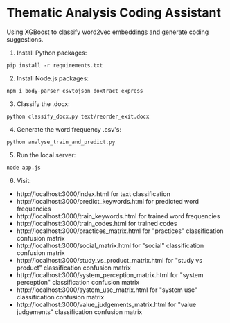 # Thematic Analysis Coding Assistant

Using XGBoost to classify word2vec embeddings and generate coding suggestions.

1) Install Python packages:
```
pip install -r requirements.txt
```
2) Install Node.js packages:
```
npm i body-parser csvtojson doxtract express
```
3) Classify the .docx:
```
python classify_docx.py text/reorder_exit.docx
```
4) Generate the word frequency .csv's:
```
python analyse_train_and_predict.py
```
5) Run the local server:
```
node app.js
```
6) Visit:
* http://localhost:3000/index.html for text classification
* http://localhost:3000/predict_keywords.html for predicted word frequencies
* http://localhost:3000/train_keywords.html for trained word frequencies
* http://localhost:3000/train_codes.html for trained codes
* http://localhost:3000/practices_matrix.html for "practices" classification confusion matrix
* http://localhost:3000/social_matrix.html for "social" classification confusion matrix
* http://localhost:3000/study_vs_product_matrix.html for "study vs product" classification confusion matrix
* http://localhost:3000/system_perception_matrix.html for "system perception" classification confusion matrix
* http://localhost:3000/system_use_matrix.html for "system use" classification confusion matrix
* http://localhost:3000/value_judgements_matrix.html for "value judgements" classification confusion matrix
